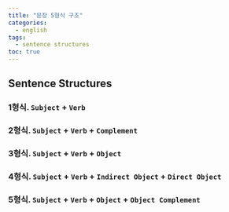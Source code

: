 ```yaml
---
title: "문장 5형식 구조"
categories:
  - english
tags:
  - sentence structures
toc: true
---
```


## Sentence Structures

### **1형식.** `Subject` + `Verb`

### **2형식.** `Subject` + `Verb` + `Complement`

### **3형식.** `Subject` + `Verb` + `Object`

### **4형식.** `Subject` + `Verb` + `Indirect Object` + `Direct Object`

### **5형식.** `Subject` + `Verb` + `Object` + `Object Complement`
